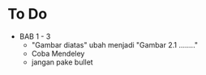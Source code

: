 # To Do
- BAB 1 - 3
	- "Gambar diatas" ubah menjadi "Gambar 2.1 ........"
	- Coba Mendeley
	- jangan pake bullet